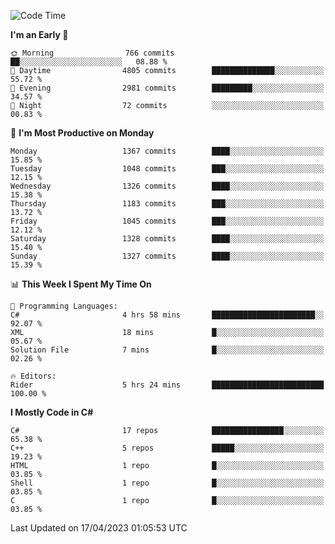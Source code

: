 <!--START_SECTION:waka-->
![Code Time](http://img.shields.io/badge/Code%20Time-1%2C024%20hrs%2055%20mins-blue)

**I'm an Early 🐤** 

```text
🌞 Morning                766 commits         ██░░░░░░░░░░░░░░░░░░░░░░░   08.88 % 
🌆 Daytime                4805 commits        ██████████████░░░░░░░░░░░   55.72 % 
🌃 Evening                2981 commits        █████████░░░░░░░░░░░░░░░░   34.57 % 
🌙 Night                  72 commits          ░░░░░░░░░░░░░░░░░░░░░░░░░   00.83 % 
```
📅 **I'm Most Productive on Monday** 

```text
Monday                   1367 commits        ████░░░░░░░░░░░░░░░░░░░░░   15.85 % 
Tuesday                  1048 commits        ███░░░░░░░░░░░░░░░░░░░░░░   12.15 % 
Wednesday                1326 commits        ████░░░░░░░░░░░░░░░░░░░░░   15.38 % 
Thursday                 1183 commits        ███░░░░░░░░░░░░░░░░░░░░░░   13.72 % 
Friday                   1045 commits        ███░░░░░░░░░░░░░░░░░░░░░░   12.12 % 
Saturday                 1328 commits        ████░░░░░░░░░░░░░░░░░░░░░   15.40 % 
Sunday                   1327 commits        ████░░░░░░░░░░░░░░░░░░░░░   15.39 % 
```


📊 **This Week I Spent My Time On** 

```text
💬 Programming Languages: 
C#                       4 hrs 58 mins       ███████████████████████░░   92.07 % 
XML                      18 mins             █░░░░░░░░░░░░░░░░░░░░░░░░   05.67 % 
Solution File            7 mins              █░░░░░░░░░░░░░░░░░░░░░░░░   02.26 % 

🔥 Editors: 
Rider                    5 hrs 24 mins       █████████████████████████   100.00 % 
```

**I Mostly Code in C#** 

```text
C#                       17 repos            ████████████████░░░░░░░░░   65.38 % 
C++                      5 repos             █████░░░░░░░░░░░░░░░░░░░░   19.23 % 
HTML                     1 repo              █░░░░░░░░░░░░░░░░░░░░░░░░   03.85 % 
Shell                    1 repo              █░░░░░░░░░░░░░░░░░░░░░░░░   03.85 % 
C                        1 repo              █░░░░░░░░░░░░░░░░░░░░░░░░   03.85 % 
```




 Last Updated on 17/04/2023 01:05:53 UTC
<!--END_SECTION:waka-->
